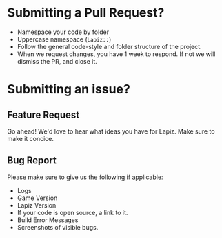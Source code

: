 # Submitting a Pull Request?

* Namespace your code by folder
* Uppercase namespace (`Lapiz::`)
* Follow the general code-style and folder structure of the project.
* When we request changes, you have 1 week to respond. If not we will dismiss the PR, and close it.

# Submitting an issue?

## Feature Request

Go ahead! We'd love to hear what ideas you have for Lapiz. Make sure to make it concice.

## Bug Report

Please make sure to give us the following if applicable:

- Logs
- Game Version
- Lapiz Version
- If your code is open source, a link to it.
- Build Error Messages
- Screenshots of visible bugs.
